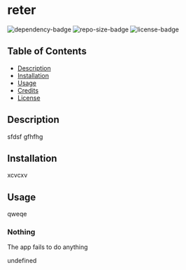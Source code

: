 # reter

![dependency-badge](https://img.shields.io/requires/github/nvanbaak/readme-generator)
![repo-size-badge](https://img.shields.io/github/repo-size/nvanbaak/readme-generator)
![license-badge](https://img.shields.io/github/license/nvanbaak/readme-generator)

## Table of Contents
* [Description](#description)
* [Installation](#installation)
* [Usage](#usage)
* [Credits](#credits)
* [License](#license)

## Description

sfdsf  gfhfhg

## Installation

xcvcxv

## Usage

qweqe

### Nothing

The app fails to do anything

undefined
